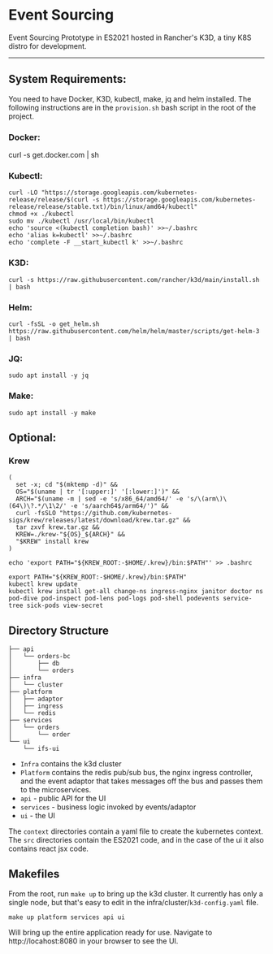 # Event Sourcing

Event Sourcing Prototype in ES2021 hosted in Rancher's K3D, a tiny K8S distro for development.

---

## System Requirements:
You need to have Docker, K3D, kubectl, make, jq and helm installed. The following instructions are in the `provision.sh` bash script in the root of the project.

### Docker:
curl -s get.docker.com | sh

### Kubectl:
```
curl -LO "https://storage.googleapis.com/kubernetes-release/release/$(curl -s https://storage.googleapis.com/kubernetes-release/release/stable.txt)/bin/linux/amd64/kubectl"
chmod +x ./kubectl
sudo mv ./kubectl /usr/local/bin/kubectl
echo 'source <(kubectl completion bash)' >>~/.bashrc
echo 'alias k=kubectl' >>~/.bashrc
echo 'complete -F __start_kubectl k' >>~/.bashrc
```

### K3D:
```
curl -s https://raw.githubusercontent.com/rancher/k3d/main/install.sh | bash
```

### Helm:
```
curl -fsSL -o get_helm.sh https://raw.githubusercontent.com/helm/helm/master/scripts/get-helm-3 | bash
```

### JQ:
```
sudo apt install -y jq
```

### Make:
```
sudo apt install -y make
```

## Optional:

### Krew
```
(
  set -x; cd "$(mktemp -d)" &&
  OS="$(uname | tr '[:upper:]' '[:lower:]')" &&
  ARCH="$(uname -m | sed -e 's/x86_64/amd64/' -e 's/\(arm\)\(64\)\?.*/\1\2/' -e 's/aarch64$/arm64/')" &&
  curl -fsSLO "https://github.com/kubernetes-sigs/krew/releases/latest/download/krew.tar.gz" &&
  tar zxvf krew.tar.gz &&
  KREW=./krew-"${OS}_${ARCH}" &&
  "$KREW" install krew
)

echo 'export PATH="${KREW_ROOT:-$HOME/.krew}/bin:$PATH"' >> .bashrc

export PATH="${KREW_ROOT:-$HOME/.krew}/bin:$PATH"
kubectl krew update
kubectl krew install get-all change-ns ingress-nginx janitor doctor ns pod-dive pod-inspect pod-lens pod-logs pod-shell podevents service-tree sick-pods view-secret
```
## Directory Structure
```
├── api
│   └── orders-bc
│       ├── db
│       └── orders
├── infra
│   └── cluster
├── platform
│   ├── adaptor
│   ├── ingress
│   └── redis
├── services
│   └── orders
│       └── order
└── ui
    └── ifs-ui
```

* `Infra` contains the k3d cluster 
* `Platform` contains the redis pub/sub bus, the nginx ingress controller, and the event adaptor that takes messages off the bus and passes them to the microservices.
* `api` - public API for the UI
* `services` - business logic invoked by events/adaptor
* `ui` - the UI

The `context` directories contain a yaml file to create the kubernetes context. The `src` directories contain the ES2021 code, and in the case of the ui it also contains react jsx code.

## Makefiles
From the root, run `make up` to bring up the k3d cluster. It currently has only a single node, but that's easy to edit in the infra/cluster/`k3d-config.yaml` file.

```
make up platform services api ui
```
Will bring up the entire application ready for use. Navigate to http://locahost:8080 in your browser to see the UI.